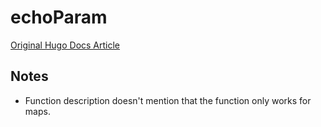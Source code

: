 # echoParam

[Original Hugo Docs Article](https://gohugo.io/functions/echoparam/)

## Notes

* Function description doesn't mention that the function only works for maps. 